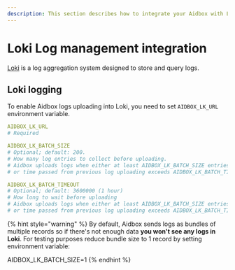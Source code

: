 ```yaml
---
description: This section describes how to integrate your Aidbox with Loki.
---
```


# Loki Log management integration

[Loki](https://grafana.com/oss/loki/) is a log aggregation system designed to store and query logs.

## Loki logging

To enable Aidbox logs uploading into Loki, you need to set `AIDBOX_LK_URL` environment variable.

```yaml
AIDBOX_LK_URL
# Required

AIDBOX_LK_BATCH_SIZE
# Optional; default: 200.
# How many log entries to collect before uploading.
# Aidbox uploads logs when either at least AIDBOX_LK_BATCH_SIZE entries collected 
# or time passed from previous log uploading exceeds AIDBOX_LK_BATCH_TIMEOUT

AIDBOX_LK_BATCH_TIMEOUT
# Optional; default: 3600000 (1 hour)
# How long to wait before uploading
# Aidbox uploads logs when either at least AIDBOX_LK_BATCH_SIZE entries collected 
# or time passed from previous log uploading exceeds AIDBOX_LK_BATCH_TIMEOUT
```

{% hint style="warning" %}
By default, Aidbox sends logs as bundles of multiple records so if there's not enough data **you won't see any logs in Loki**. For testing purposes reduce bundle size to 1 record by setting environment variable:

AIDBOX\_LK\_BATCH\_SIZE=1
{% endhint %}
